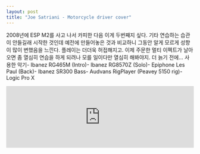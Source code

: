 ```yaml
---
layout: post
title: "Joe Satriani - Motorcycle driver cover"
---
```


2008년에 ESP M2를 사고 나서 카피한 다음 이게 두번째지 싶다. 기타 연습하는 습관이 안들길래 시작한 것인데 예전에 만들어놓은 것과 비교하니 그동안 알게 모르게 성향이 많이 변했음을 느낀다. 플레이는 더더욱 허접해지고. 이제 주문한 멀티 이펙트가 날아오면 좀 열심히 연습을 하게 되려나 모를 일이다만 열심히 해봐야지. 더 늙기 전에...
사용한 악기- Ibanez RG465M (Intro)- Ibanez RG8570Z (Solo)- Epiphone Les Paul (Back)- Ibanez SR300 Bass- Audvans RigPlayer (Peavey 5150 rig)- Logic Pro X




<iframe width="100%" height="166" scrolling="no" frameborder="no" src="https://w.soundcloud.com/player/?url=https%3A//api.soundcloud.com/tracks/249796026&amp;color=ff5500&amp;auto_play=false&amp;hide_related=false&amp;show_comments=true&amp;show_user=true&amp;show_reposts=false"></iframe>




